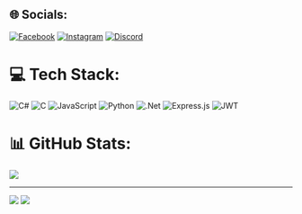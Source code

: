 
## 🌐 Socials:
[![Facebook](https://img.shields.io/badge/Facebook-%231877F2.svg?logo=Facebook&logoColor=white)](http://fb.com/sudlit.w/)
[![Instagram](https://img.shields.io/badge/Instagram-%23E4405F.svg?logo=Instagram&logoColor=white)](https://instagram.com/sudlit_) 
[![Discord](https://img.shields.io/badge/Discord%20:%20sudlit%239279-%237289DA.svg?logo=discord&logoColor=white)](#)

# 💻 Tech Stack:
![C#](https://img.shields.io/badge/c%23-%23239120.svg?style=flat&logo=c-sharp&logoColor=white) ![C](https://img.shields.io/badge/c-%2300599C.svg?style=flat&logo=c&logoColor=white) ![JavaScript](https://img.shields.io/badge/javascript-%23323330.svg?style=flat&logo=javascript&logoColor=%23F7DF1E) ![Python](https://img.shields.io/badge/python-3670A0?style=flat&logo=python&logoColor=ffdd54) ![.Net](https://img.shields.io/badge/.NET-5C2D91?style=flat&logo=.net&logoColor=white) ![Express.js](https://img.shields.io/badge/express.js-%23404d59.svg?style=flat&logo=express&logoColor=%2361DAFB) ![JWT](https://img.shields.io/badge/JWT-black?style=flat&logo=JSON%20web%20tokens)
# 📊 GitHub Stats:
![](https://github-readme-stats.vercel.app/api?username=sudlit&theme=radical&hide_border=false&include_all_commits=true&count_private=true)<br/>

---
[![](https://visitcount.itsvg.in/api?id=sudlit&icon=0&color=0)](https://visitcount.itsvg.in)
![](https://komarev.com/ghpvc/?username=sudlit&color=green)

  <!-- Proudly created with GPRM ( https://gprm.itsvg.in ) -->
  
